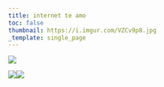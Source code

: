 ```yaml
---
title: internet te amo
toc: false
thumbnail: https://i.imgur.com/VZCv9p8.jpg
_template: single_page
---
```


![](https://i.imgur.com/VZCv9p8.jpg)

![](https://i.imgur.com/Sw2EjA0.jpg)![](https://i.imgur.com/ABXqnZs.jpg)
